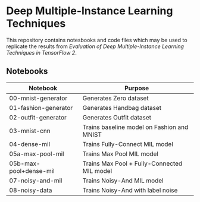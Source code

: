 # Deep Multiple-Instance Learning Techniques

This repository contains notesbooks and code files which may
be used to replicate the results from *Evaluation of Deep
Multiple-Instance Learning Techniques in TensorFlow 2*.

## Notebooks

| Notebook               | Purpose                                     |
| ---------------------- | ------------------------------------------- |
| 00-mnist-generator     | Generates Zero dataset                      |
| 01-fashion-generator   | Generates Handbag dataset                   |
| 02-outfit-generator    | Generates Outfit dataset                    |
| 03-mnist-cnn           | Trains baseline model on Fashion and MNIST  |
| 04-dense-mil           | Trains Fully-Connect MIL model              |
| 05a-max-pool-mil       | Trains Max Pool MIL model                   |
| 05b-max-pool+dense-mil | Trains Max Pool + Fully-Connected MIL model |
| 07-noisy-and-mil       | Trains Noisy-And MIL model                  |
| 08-noisy-data          | Trains Noisy-And with label noise           |
